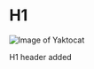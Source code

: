 # H1
![Image of Yaktocat](https://octodex.github.com/images/yaktocat.png)























H1 header added
